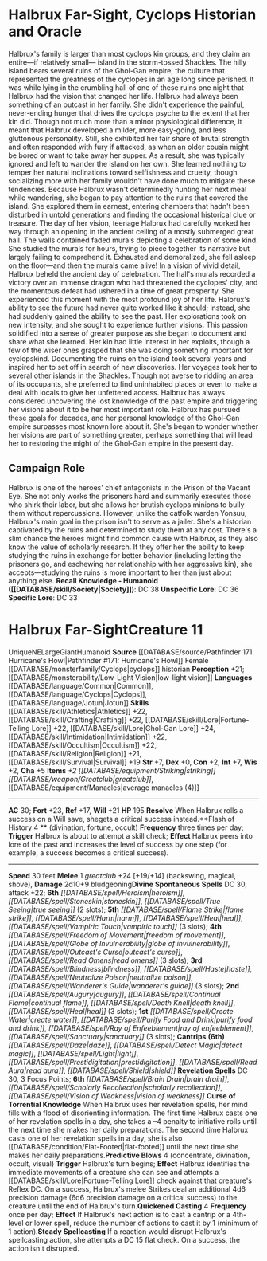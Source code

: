 ﻿---
ac: '30'
alignment: NE
charisma: '+5'
constitution: '+2'
creature_ability:
- Curse of Torrential Knowledge
- Flash of History
- Predictive Blows
- Quickened Casting
- Resolve
- ''
- Steady Spellcasting
dexterity: '+0'
fortitude: '+23'
hp: '195'
id: '1693'
intelligence: '+7'
land_speed: '30'
language:
- '[[DATABASE/language/Common|Common]]'
- '[[DATABASE/language/Cyclops|Cyclops]]'
- '[[DATABASE/language/Jotun|Jotun]]'
level: '11'
max_speed: '30'
name: Halbrux Far-Sight
perception: '+21'
rarity: Unique
reflex: '+17'
sense:
- '[[DATABASE/monsterability/Low-Light Vision|low-light vision]]'
size: Large
skill:
- '[[DATABASE/skill/Athletics|Athletics]] +22'
- '[[DATABASE/skill/Crafting|Crafting]] +22'
- '[[DATABASE/skill/Lore|Fortune-Telling Lore]] +22'
- '[[DATABASE/skill/Lore|Ghol-Gan Lore]] +24'
- '[[DATABASE/skill/Intimidation|Intimidation]] +22'
- '[[DATABASE/skill/Occultism|Occultism]] +22'
- '[[DATABASE/skill/Religion|Religion]] +21'
- '[[DATABASE/skill/Survival|Survival]] +19'
source: '[[DATABASE/source/Pathfinder 171. Hurricane''s Howl|Pathfinder #171: Hurricane''s
  Howl]]'
speed:
- 30 feet
spell:
- '[[DATABASE/spell/Augury|Augury]]'
- '[[DATABASE/spell/Blindness|Blindness]]'
- '[[DATABASE/spell/Brain Drain|Brain Drain]]'
- '[[DATABASE/spell/Continual Flame|Continual Flame]]'
- '[[DATABASE/spell/Create Water|Create Water]]'
- '[[DATABASE/spell/Daze|Daze]]'
- '[[DATABASE/spell/Death Knell|Death Knell]]'
- '[[DATABASE/spell/Detect Magic|DetectMagic]]'
- '[[DATABASE/spell/Flame Strike|Flame Strike]]'
- '[[DATABASE/spell/Freedom of Movement|Freedom of Movement]]'
- '[[DATABASE/spell/Globe of Invulnerability|Globe of Invulnerability]]'
- '[[DATABASE/spell/Harm|Harm]]'
- '[[DATABASE/spell/Haste|Haste]]'
- '[[DATABASE/spell/Heal|Heal]]'
- '[[DATABASE/spell/Heroism|Heroism]]'
- '[[DATABASE/spell/Light|Light]]'
- '[[DATABASE/spell/Neutralize Poison|Neutralize Poison]]'
- '[[DATABASE/spell/Outcast''s Curse|Outcast''s Curse]]'
- '[[DATABASE/spell/Prestidigitation|Prestidigitation]]'
- '[[DATABASE/spell/Purify Food and Drink|Purify Food and Drink]]'
- '[[DATABASE/spell/Ray of Enfeeblement|Ray of Enfeeblement]]'
- '[[DATABASE/spell/Read Aura|Read Aura]]'
- '[[DATABASE/spell/Read Omens|Read Omens]]'
- '[[DATABASE/spell/Sanctuary|Sanctuary]]'
- '[[DATABASE/spell/Scholarly Recollection|Scholarly Recollection]]'
- '[[DATABASE/spell/Shield|Shield]]'
- '[[DATABASE/spell/Stoneskin|Stoneskin]]'
- '[[DATABASE/spell/True Seeing|TrueSeeing]]'
- '[[DATABASE/spell/Vampiric Touch|Vampiric Touch]]'
- '[[DATABASE/spell/Vision of Weakness|Vision of Weakness]]'
- '[[DATABASE/spell/Wanderer''s Guide|Wanderer''s Guide]]'
strength: '+7'
strength_req: '7'
strongest_save:
- Fortitude
trait:
- '[[DATABASE/trait/Giant|Giant]]'
- '[[DATABASE/trait/Humanoid|Humanoid]]'
- '[[DATABASE/trait/Unique|Unique]]'
type: Creature
vision: Low-light vision
weakest_save:
- Reflex
will: '+21'
wisdom: '+2'

---
# Halbrux Far-Sight, Cyclops Historian and Oracle

Halbrux's family is larger than most cyclops kin groups, and they claim an entire—if relatively small— island in the storm-tossed Shackles. The hilly island bears several ruins of the Ghol-Gan empire, the culture that represented the greatness of the cyclopes in an age long since perished. It was while lying in the crumbling hall of one of these ruins one night that Halbrux had the vision that changed her life.
 Halbrux had always been something of an outcast in her family. She didn't experience the painful, never-ending hunger that drives the cyclops psyche to the extent that her kin did. Though not much more than a minor physiological difference, it meant that Halbrux developed a milder, more easy-going, and less gluttonous personality. Still, she exhibited her fair share of brutal strength and often responded with fury if attacked, as when an older cousin might be bored or want to take away her supper. As a result, she was typically ignored and left to wander the island on her own. She learned nothing to temper her natural inclinations toward selfishness and cruelty, though socializing more with her family wouldn't have done much to mitigate these tendencies.
 Because Halbrux wasn't determinedly hunting her next meal while wandering, she began to pay attention to the ruins that covered the island. She explored them in earnest, entering chambers that hadn't been disturbed in untold generations and finding the occasional historical clue or treasure.
 The day of her vision, teenage Halbrux had carefully worked her way through an opening in the ancient ceiling of a mostly submerged great hall. The walls contained faded murals depicting a celebration of some kind. She studied the murals for hours, trying to piece together its narrative but largely failing to comprehend it. Exhausted and demoralized, she fell asleep on the floor—and then the murals came alive! In a vision of vivid detail, Halbrux beheld the ancient day of celebration. The hall's murals recorded a victory over an immense dragon who had threatened the cyclopes' city, and the momentous defeat had ushered in a time of great prosperity. She experienced this moment with the most profound joy of her life.
 Halbrux's ability to see the future had never quite worked like it should; instead, she had suddenly gained the ability to see the past. Her explorations took on new intensity, and she sought to experience further visions. This passion solidified into a sense of greater purpose as she began to document and share what she learned. Her kin had little interest in her exploits, though a few of the wiser ones grasped that she was doing something important for cyclopskind.
 Documenting the ruins on the island took several years and inspired her to set off in search of new discoveries. Her voyages took her to several other islands in the Shackles. Though not averse to ridding an area of its occupants, she preferred to find uninhabited places or even to make a deal with locals to give her unfettered access. Halbrux has always considered uncovering the lost knowledge of the past empire and triggering her visions about it to be her most important role.
Halbrux has pursued these goals for decades, and her personal knowledge of the Ghol-Gan empire surpasses most known lore about it. She's began to wonder whether her visions are part of something greater, perhaps something that will lead her to restoring the might of the Ghol-Gan empire in the present day.

## Campaign Role

Halbrux is one of the heroes' chief antagonists in the Prison of the Vacant Eye. She not only works the prisoners hard and summarily executes those who shirk their labor, but she allows her brutish cyclops minions to bully them without repercussions. However, unlike the catfolk warden Yonsuu, Halbrux's main goal in the prison isn't to serve as a jailer. She's a historian captivated by the ruins and determined to study them at any cost. There's a slim chance the heroes might find common cause with Halbrux, as they also know the value of scholarly research. If they offer her the ability to keep studying the ruins in exchange for better behavior (including letting the prisoners go, and eschewing her relationship with her aggressive kin), she accepts—studying the ruins is more important to her than just about anything else.
**Recall Knowledge - Humanoid ([[DATABASE/skill/Society|Society]])**: DC 38
**Unspecific Lore**: DC 36
**Specific Lore**: DC 33

# Halbrux Far-Sight<span class="item-type">Creature 11</span>

<span class="trait-unique item-trait">Unique</span><span class="trait-alignment item-trait">NE</span><span class="trait-size item-trait">Large</span><span class="item-trait">Giant</span><span class="item-trait">Humanoid</span>
**Source** [[DATABASE/source/Pathfinder 171. Hurricane's Howl|Pathfinder #171: Hurricane's Howl]]
Female [[DATABASE/monsterfamily/Cyclops|cyclops]] historian
**Perception** +21; [[DATABASE/monsterability/Low-Light Vision|low-light vision]]
**Languages** [[DATABASE/language/Common|Common]], [[DATABASE/language/Cyclops|Cyclops]], [[DATABASE/language/Jotun|Jotun]]
**Skills** [[DATABASE/skill/Athletics|Athletics]] +22, [[DATABASE/skill/Crafting|Crafting]] +22, [[DATABASE/skill/Lore|Fortune-Telling Lore]] +22, [[DATABASE/skill/Lore|Ghol-Gan Lore]] +24, [[DATABASE/skill/Intimidation|Intimidation]] +22, [[DATABASE/skill/Occultism|Occultism]] +22, [[DATABASE/skill/Religion|Religion]] +21, [[DATABASE/skill/Survival|Survival]] +19
**Str** +7, **Dex** +0, **Con** +2, **Int** +7, **Wis** +2, **Cha** +5
**Items** _+2 [[DATABASE/equipment/Striking|striking]] [[DATABASE/weapon/Greatclub|greatclub]]_, [[DATABASE/equipment/Manacles|average manacles (4)]]

---
**AC** 30; **Fort** +23, **Ref** +17, **Will** +21
**HP** 195
<span class="in-box-ability">**Resolve** When Halbrux rolls a success on a Will save, she</span><span class="in-box-ability">gets a critical success instead.</span><span class="in-box-ability">**Flash of History <span class="action-icon">4</span> ** (divination, fortune, occult) **Frequency** three times per day; **Trigger** Halbrux is about to attempt a skill check; **Effect** Halbrux peers into lore of the past and increases the level of success by one step (for example, a success becomes a critical success).</span>

---
**Speed** 30 feet
<span class="in-box-ability">**Melee** <span class="action-icon">1</span> _greatclub_ +24 [+19/+14] (backswing, magical, shove), **Damage** 2d10+9 bludgeoning</span>**Divine Spontaneous Spells** DC 30, attack +22; **6th** _[[DATABASE/spell/Heroism|heroism]]_, _[[DATABASE/spell/Stoneskin|stoneskin]]_, _[[DATABASE/spell/True Seeing|true seeing]]_ (2 slots); **5th** _[[DATABASE/spell/Flame Strike|flame strike]]_, _[[DATABASE/spell/Harm|harm]]_, _[[DATABASE/spell/Heal|heal]]_, _[[DATABASE/spell/Vampiric Touch|vampiric touch]]_ (3 slots); **4th** _[[DATABASE/spell/Freedom of Movement|freedom of movement]]_, _[[DATABASE/spell/Globe of Invulnerability|globe of invulnerability]]_, _[[DATABASE/spell/Outcast's Curse|outcast's curse]]_, _[[DATABASE/spell/Read Omens|read omens]]_ (3 slots); **3rd** _[[DATABASE/spell/Blindness|blindness]]_, _[[DATABASE/spell/Haste|haste]]_, _[[DATABASE/spell/Neutralize Poison|neutralize poison]]_, _[[DATABASE/spell/Wanderer's Guide|wanderer's guide]]_ (3 slots); **2nd** _[[DATABASE/spell/Augury|augury]]_, _[[DATABASE/spell/Continual Flame|continual flame]]_, _[[DATABASE/spell/Death Knell|death knell]]_, _[[DATABASE/spell/Heal|heal]]_ (3 slots); **1st** _[[DATABASE/spell/Create Water|create water]]_, _[[DATABASE/spell/Purify Food and Drink|purify food and drink]]_, _[[DATABASE/spell/Ray of Enfeeblement|ray of enfeeblement]]_, _[[DATABASE/spell/Sanctuary|sanctuary]]_ (3 slots); **Cantrips** **(6th)** _[[DATABASE/spell/Daze|daze]]_, _[[DATABASE/spell/Detect Magic|detect magic]]_, _[[DATABASE/spell/Light|light]]_, _[[DATABASE/spell/Prestidigitation|prestidigitation]]_, _[[DATABASE/spell/Read Aura|read aura]]_, _[[DATABASE/spell/Shield|shield]]_
**Revelation Spells** DC 30, 3 Focus Points; **6th** _[[DATABASE/spell/Brain Drain|brain drain]]_, _[[DATABASE/spell/Scholarly Recollection|scholarly recollection]]_, _[[DATABASE/spell/Vision of Weakness|vision of weakness]]_
<span class="in-box-ability">**Curse of Torrential Knowledge** When Halbrux uses her revelation spells, her mind fills with a flood of disorienting information. The first time Halbrux casts one of her revelation spells in a day, she takes a –4 penalty to initiative rolls until the next time she makes her daily preparations. The second time Halbrux casts one of her revelation spells in a day, she is also [[DATABASE/condition/Flat-Footed|flat-footed]] until the next time she makes her daily preparations.</span><span class="in-box-ability">**Predictive Blows** <span class="action-icon">4</span> (concentrate, divination, occult, visual) **Trigger** Halbrux's turn begins; **Effect** Halbrux identifies the immediate movements of a creature she can see and attempts a [[DATABASE/skill/Lore|Fortune-Telling Lore]] check against that creature's Reflex DC. On a success, Halbrux's melee Strikes deal an additional 4d6 precision damage (6d6 precision damage on a critical success) to the creature until the end of Halbrux's turn.</span><span class="in-box-ability">**Quickened Casting** <span class="action-icon">4</span> **Frequency** once per day; **Effect** If Halbrux's next action is to cast a cantrip or a 4th-level or lower spell, reduce the number of actions to cast it by 1 (minimum of 1 action).</span><span class="in-box-ability">**Steady Spellcasting** If a reaction would disrupt Halbrux's spellcasting action, she attempts a DC 15 flat check. On a success, the action isn't disrupted.</span>